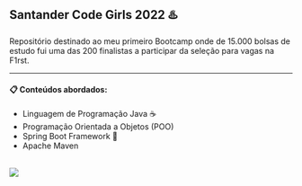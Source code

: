 ## Santander Code Girls 2022 ♨️
Repositório destinado ao meu primeiro Bootcamp onde de 15.000 bolsas de estudo fui uma das 200 finalistas a participar da seleção para vagas na F1rst. 

---

#### 📋 Conteúdos abordados:   
- Linguagem de Programação Java ☕
- Programação Orientada a Objetos (POO)
- Spring Boot Framework 🌱 
- Apache Maven 


<div style="display:inline_block"><br>
  <img align="center" src="https://hermes.digitalinnovation.one/certificates/cover/2BEA1DCD.jpg" />
  </div>
